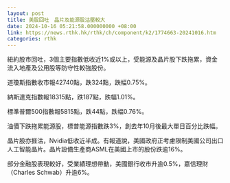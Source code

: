 ```yaml
---
layout: post
title: 美股回吐　晶片及能源股沽壓較大
date: 2024-10-16 05:21:58.000000000 +08:00
link: https://news.rthk.hk/rthk/ch/component/k2/1774663-20241016.htm
categories: rthk
---
```


紐約股市回吐，3個主要指數低收近1%或以上，受能源及晶片股下跌拖累，資金流入地產及公用股等防守性較強股份。

道瓊斯指數收市報42740點，跌324點，跌幅0.75%。

納斯達克指數報18315點，跌187點，跌幅1.01%。

標準普爾500指數報5815點，跌44點，跌幅0.76%。

油價下跌拖累能源股，標普能源指數跌3%，創去年10月後最大單日百分比跌幅。

晶片股亦捱沽，Nvidia低收近半成。有報道說，美國政府正考慮限制美國公司出口人工智能晶片。晶片設備生產商ASML在美國上市的股份跌逾16%。

部分金融股表現較好，受業績理想帶動，美國銀行收市升逾0.5%，嘉信理財（Charles Schwab）升逾6%。
